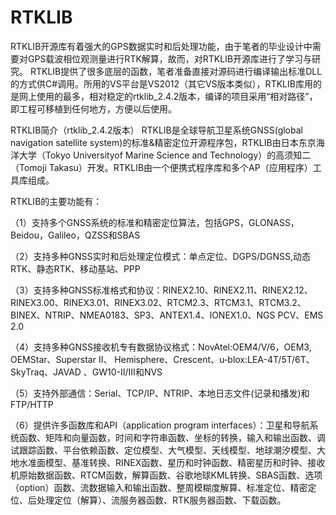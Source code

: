 # RTKLIB
RTKLIB开源库有着强大的GPS数据实时和后处理功能，由于笔者的毕业设计中需要对GPS载波相位观测量进行RTK解算，故而，对RTKLIB开源库进行了学习与研究。  RTKLIB提供了很多底层的函数，笔者准备直接对源码进行编译输出标准DLL的方式供C#调用。所用的VS平台是VS2012（其它VS版本类似），RTKLIB库用的是网上使用的最多，相对稳定的rtklib_2.4.2版本，编译的项目采用“相对路径”，即工程可移植到任何地方，方便以后使用。




RTKLIB简介（rtklib_2.4.2版本）
RTKLIB是全球导航卫星系统GNSS(global navigation satellite system)的标准&精密定位开源程序包，RTKLIB由日本东京海洋大学（Tokyo Universityof Marine Science and Technology）的高须知二（Tomoji Takasu）开发。RTKLIB由一个便携式程序库和多个AP（应用程序）工具库组成。

RTKLIB的主要功能有：

（1）支持多个GNSS系统的标准和精密定位算法，包括GPS，GLONASS，Beidou，Galileo，QZSS和SBAS

（2）支持多种GNSS实时和后处理定位模式：单点定位、DGPS/DGNSS,动态RTK、静态RTK、移动基站、PPP

（3）支持多种GNSS标准格式和协议：RINEX2.10、RINEX2.11、RINEX2.12、RINEX3.00、RINEX3.01、RINEX3.02、RTCM2.3、RTCM3.1、RTCM3.2、BINEX、NTRIP、NMEA0183、SP3、ANTEX1.4、IONEX1.0、NGS PCV、EMS 2.0

（4）支持多种GNSS接收机专有数据协议格式：NovAtel:OEM4/V/6，OEM3, OEMStar、Superstar II、 Hemisphere、Crescent、u‐blox:LEA-4T/5T/6T、SkyTraq、JAVAD 、GW10-II/III和NVS

（5）支持外部通信：Serial、TCP/IP、NTRIP、本地日志文件(记录和播发)和FTP/HTTP

（6）提供许多函数库和API（application program interfaces）：卫星和导航系统函数、矩阵和向量函数，时间和字符串函数、坐标的转换，输入和输出函数、调试跟踪函数、平台依赖函数、定位模型、大气模型、天线模型、地球潮汐模型、大地水准面模型、基准转换、RINEX函数、星历和时钟函数、精密星历和时钟、接收机原始数据函数、RTCM函数，解算函数、谷歌地球KML转换、SBAS函数、选项（option）函数、流数据输入和输出函数、整周模糊度解算、标准定位、精密定位、后处理定位（解算）、流服务器函数、RTK服务器函数、下载函数。
